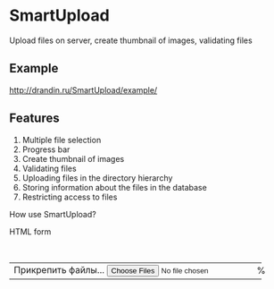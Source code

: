 # SmartUpload
Upload files on server, сreate thumbnail of images, validating files

<h2>Example</h2>

http://drandin.ru/SmartUpload/example/

<h2>Features</h2>

1.	Multiple file selection
2.	Progress bar
3.	Create thumbnail of images
4.	Validating files
5.	Uploading files in the directory hierarchy
6.	Storing information about the files in the database
7.	Restricting access to files

How use SmartUpload?

HTML form

<div class="container">
    <br>
    <div id="uploadArea">
        <table class="table-upload">
            <tr>
                <td class="td-button">
                <span class="btn btn-success file-input-button">
                <i class="glyphicon glyphicon-plus"></i>
                <span>Прикрепить файлы...</span>
                <input id="files" type="file" multiple="true">
                </span>
                </td>
                <td class="td-progressbar">
                    <div class="progress progress-custom" id="progressBarArea">
                        <div class="progress-bar progress-bar-success progress-bar-striped" id="progressBar" role="progressbar" aria-valuenow="0" aria-valuemin="0" aria-valuemax="100" style="width:0">
                            <span class="sr-only">%</span>
                        </div>
                    </div>
                </td>
            </tr>
        </table>
        <div id="uploadMessage" class="uploadMessage"></div>
        <div id="attachedFiles" class="attachedFiles"></div>
    </div>
</div>
<script>

    $(function() {

        var obj = {
            idFile: 'files',
            scriptHandler: 'handler.php',
            progressBar: 'progressBar',
            progressBarArea: 'progressBarArea',
            uploadArea: 'uploadArea',
            uploadMessage: 'uploadMessage',
            maxQuantityFiles: 6,
            maxFileSize: 1024 * 1014,
            codeSubject: 1,
            typeFiles: 'img',
            additionalData: {
                codeExample: '1'
            },
            successUpload: function(json) {
                showImages();
            }
        };

        var smartUpload = new SmartUpload(obj);

        var showImages = function() {
            $('#attachedFiles').load(obj.scriptHandler + '?codeSubject=' + obj.codeSubject);
        };

        $('#files').change(function() {
            smartUpload.uploadFiles();
        }).click(function() {
            $('#' + obj.uploadMessage).empty();
        });

        showImages();

        $('#attachedFiles').on('click', '.deleteImg', function() {
            if (this.id > 0) {
                $.ajax({
                    'type': 'POST',
                    'cache': false,
                    'url': 'delete.php',
                    'data': {'idFile': this.id},
                    'success': function(json) {
                            try {
                                var jsonData = JSON.parse(json);

                                if (jsonData.result === true) {
                                    showImages();
                                }

                            } catch (err) {
                                console.log(err + 'Response from server is incorrect!');
                            }
                    }
                });
            }
        });
    });

</script>
